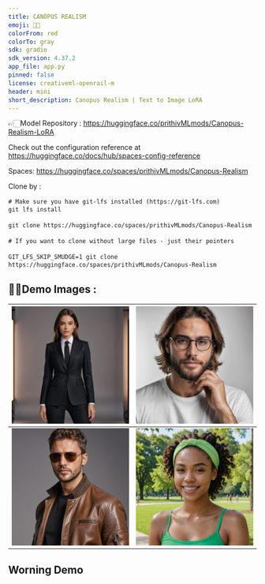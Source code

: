 ```yaml
---
title: CANOPUS REALISM
emoji: 🧒🏻
colorFrom: red
colorTo: gray
sdk: gradio
sdk_version: 4.37.2
app_file: app.py
pinned: false
license: creativeml-openrail-m
header: mini
short_description: Canopus Realism | Text to Image LoRA
---
```


👉🏻Model Repository : https://huggingface.co/prithivMLmods/Canopus-Realism-LoRA

Check out the configuration reference at https://huggingface.co/docs/hub/spaces-config-reference


Spaces: https://huggingface.co/spaces/prithivMLmods/Canopus-Realism

Clone by : 

    # Make sure you have git-lfs installed (https://git-lfs.com)
    git lfs install
    
    git clone https://huggingface.co/spaces/prithivMLmods/Canopus-Realism
    
    # If you want to clone without large files - just their pointers
    
    GIT_LFS_SKIP_SMUDGE=1 git clone https://huggingface.co/spaces/prithivMLmods/Canopus-Realism


## 🧒🏻Demo Images : 

| ![Image 1](assets/3.png) | ![Image 2](assets/8.png) |
|-------------------------|-------------------------|
| ![Image 3](assets/9.png) | ![Image 4](assets/11.png) |

## Worning Demo






